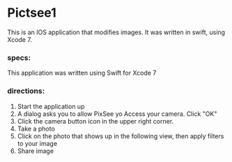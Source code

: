 # Pictsee1
This is an IOS application that modifies images. It was written in swift, using Xcode 7.
### specs:
This application was written using Swift for Xcode 7
### directions:
1. Start the application up
2. A dialog asks you to allow PixSee yo Access your camera. Click "OK"
3. Click the camera button icon in the upper right corner.
4. Take a photo
5. Click on the photo that shows up in the following view, then apply filters to your image
6. Share image

